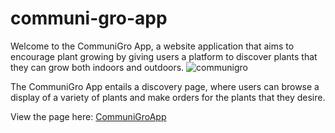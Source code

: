 # communi-gro-app

Welcome to the CommuniGro App, a website application that aims to encourage plant growing by giving users a platform to discover plants that they can grow both indoors and outdoors.
![communigro](https://github.com/gayle24/communi-gro-app/assets/135470012/aa711fdf-f7b0-4621-9e50-683932197001)
<p>The CommuniGro App entails a discovery page, where users can browse a display of a variety of plants and make orders for the plants that they desire.</p>
View the page here: <a href="https://gayle24.github.io/communi-gro-app/">CommuniGroApp</a>
